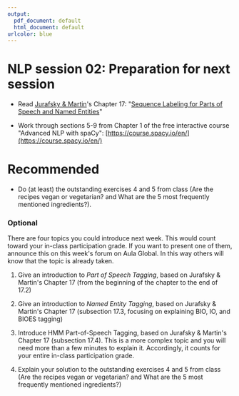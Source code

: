 ```yaml
---
output:
  pdf_document: default
  html_document: default
urlcolor: blue
---
```

# NLP session 02: Preparation for next session

  * Read [Jurafsky & Martin](https://web.stanford.edu/~jurafsky/slp3/)'s Chapter 17: "[Sequence Labeling for Parts of Speech and Named Entities](https://web.stanford.edu/~jurafsky/slp3/17.pdf)"

  * Work through sections 5-9 from Chapter 1 of the free interactive course "Advanced NLP with spaCy": [https://course.spacy.io/en/](https://course.spacy.io/en/)
  

# Recommended

  * Do (at least) the outstanding exercises 4 and 5 from class (Are the recipes vegan or vegetarian? and What are the 5 most frequently mentioned ingredients?). 

  

### Optional

There are four topics you could introduce next week. This would count toward your in-class participation grade. If you want to present one of them, announce this on this week's forum on Aula Global. In this way others will know that the topic is already taken. 

  1. Give an introduction to *Part of Speech Tagging*, based on Jurafsky & Martin's Chapter 17 (from the beginning of the chapter to the end of 17.2)
  
  2. Give an introduction to *Named Entity Tagging*, based on Jurafsky & Martin's Chapter 17 (subsection 17.3, focusing on explaining BIO, IO, and BIOES tagging)

  3. Introduce HMM Part-of-Speech Tagging, based on Jurafsky & Martin's Chapter 17 (subsection 17.4). This is a more complex topic and you will need more than a few minutes to explain it. Accordingly, it counts for your entire in-class participation grade. 
  
  4. Explain your solution to the outstanding exercises 4 and 5 from class (Are the recipes vegan or vegetarian? and What are the 5 most frequently mentioned ingredients?)